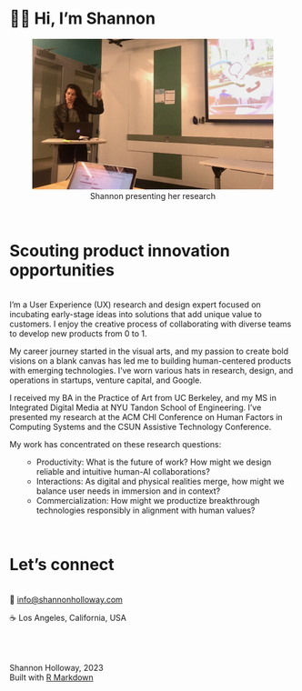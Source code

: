 👋🏼 Hi, I’m Shannon
================

<center>

<figure>
<img src="Shannon-thesis-presentation.jpg" width="600"
alt="Shannon presenting her research" />
<figcaption aria-hidden="true">Shannon presenting her
research</figcaption>
</figure>

</center>

<br>

# Scouting product innovation opportunities

<br> I’m a User Experience (UX) research and design expert focused on
incubating early-stage ideas into solutions that add unique value to
customers. I enjoy the creative process of collaborating with diverse
teams to develop new products from 0 to 1.

My career journey started in the visual arts, and my passion to create
bold visions on a blank canvas has led me to building human-centered
products with emerging technologies. I’ve worn various hats in research,
design, and operations in startups, venture capital, and Google.

I received my BA in the Practice of Art from UC Berkeley, and my MS in
Integrated Digital Media at NYU Tandon School of Engineering. I’ve
presented my research at the ACM CHI Conference on Human Factors in
Computing Systems and the CSUN Assistive Technology Conference. <br>

My work has concentrated on these research questions:
<ul>

- Productivity: What is the future of work? How might we design reliable
  and intuitive human-AI collaborations?
- Interactions: As digital and physical realities merge, how might we
  balance user needs in immersion and in context?
- Commercialization: How might we productize breakthrough technologies
  responsibly in alignment with human values?

</ul>

<br>

# Let’s connect

<br> 📧 <info@shannonholloway.com> <br>

☕ Los Angeles, California, USA

<br> <br> <br> Shannon Holloway, 2023 <br> Built with
<a href="https://rmarkdown.rstudio.com">R Markdown</a>
